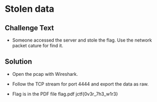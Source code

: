 # Stolen data

## Challenge Text
* Someone accessed the server and stole the flag.  Use the network packet cature for find it.


## Solution

* Open the pcap with Wireshark.

* Follow the TCP stream for port 4444 and export the data as raw.

* Flag is in the PDF file flag.pdf
jctf{0v3r_7h3_w1r3}
